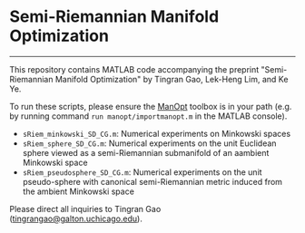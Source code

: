 # Semi-Riemannian Manifold Optimization

------

This repository contains MATLAB code accompanying the preprint "Semi-Riemannian Manifold Optimization" by Tingran Gao, Lek-Heng Lim, and Ke Ye.

To run these scripts, please ensure the [ManOpt](https://www.manopt.org/) toolbox is in your path (e.g. by running command `run manopt/importmanopt.m` in the MATLAB console).

- `sRiem_minkowski_SD_CG.m`: Numerical experiments on Minkowski spaces
- `sRiem_sphere_SD_CG.m`: Numerical experiments on the unit Euclidean sphere viewed as a semi-Riemannian submanifold of an aambient Minkowski space
- `sRiem_pseudosphere_SD_CG.m`: Numerical experiments on the unit pseudo-sphere with canonical semi-Riemannian metric induced from the ambient Minkowski space

Please direct all inquiries to Tingran Gao (tingrangao@galton.uchicago.edu).
